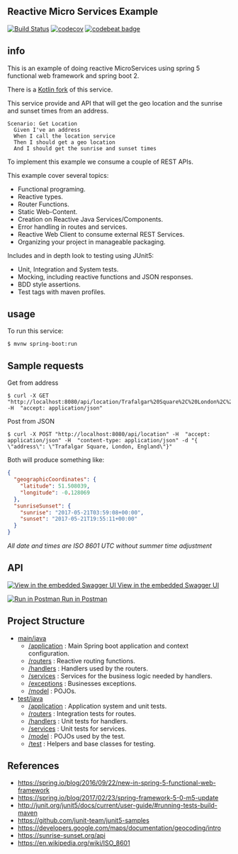 ## Reactive Micro Services Example

[![Build Status](https://travis-ci.org/LearningByExample/reactive-ms-example.svg?branch=master)](https://travis-ci.org/LearningByExample/reactive-ms-example)
[![codecov](https://codecov.io/gh/LearningByExample/reactive-ms-example/branch/master/graph/badge.svg)](https://codecov.io/gh/LearningByExample/reactive-ms-example)
[![codebeat badge](https://codebeat.co/badges/9f473a67-ab5a-4205-82fe-976e9bbb01e6)](https://codebeat.co/projects/github-com-learningbyexample-reactive-ms-example-master)

## info
This is an example of doing reactive MicroServices using spring 5 functional web framework and spring boot 2.

There is a [Kotlin fork](https://github.com/LearningByExample/KotlinReactiveMS) of this service.

This service provide and API that will get the geo location and the sunrise and sunset times from an address.

```Gherkin
Scenario: Get Location
  Given I've an address
  When I call the location service
  Then I should get a geo location
  And I should get the sunrise and sunset times
```
To implement this example we consume a couple of REST APIs.

This example cover several topics: 

- Functional programing.
- Reactive types.
- Router Functions.
- Static Web-Content.
- Creation on Reactive Java Services/Components.
- Error handling in routes and services.
- Reactive Web Client to consume external REST Services.
- Organizing your project in manageable packaging.

Includes and in depth look to testing using JUnit5:
- Unit, Integration and System tests.
- Mocking, including reactive functions and JSON responses.
- BDD style assertions.
- Test tags with maven profiles.

## usage

To run this service:

```shell
$ mvnw spring-boot:run
```

## Sample requests

Get from address
```shell
$ curl -X GET "http://localhost:8080/api/location/Trafalgar%20Square%2C%20London%2C%20England" -H  "accept: application/json"
```

Post from JSON
```shell
$ curl -X POST "http://localhost:8080/api/location" -H  "accept: application/json" -H  "content-type: application/json" -d "{  \"address\": \"Trafalgar Square, London, England\"}"
```

Both will produce something like:
```json
{
  "geographicCoordinates": {
    "latitude": 51.508039,
    "longitude": -0.128069
  },
  "sunriseSunset": {
    "sunrise": "2017-05-21T03:59:08+00:00",
    "sunset": "2017-05-21T19:55:11+00:00"
  }
}
```
_All date and times are ISO 8601 UTC without summer time adjustment_
## API
[![View in the embedded Swagger UI](https://avatars0.githubusercontent.com/u/7658037?v=3&s=20) View in the embedded Swagger UI](http://localhost:8080/index.html)

[![Run in Postman](https://lh4.googleusercontent.com/Dfqo9J42K7-xRvHW3GVpTU7YCa_zpy3kEDSIlKjpd2RAvVlNfZe5pn8Swaa4TgCWNTuOJOAfwWY=s20) Run in Postman](https://app.getpostman.com/run-collection/498aea143dc572212f17)

## Project Structure

- [main/java](/src/main/java/org/learning/by/example/reactive/microservices)
    - [/application](/src/main/java/org/learning/by/example/reactive/microservices/application) : Main Spring boot application and context configuration.  
    - [/routers](/src/main/java/org/learning/by/example/reactive/microservices/routers) : Reactive routing functions.
    - [/handlers](/src/main/java/org/learning/by/example/reactive/microservices/handlers) : Handlers used by the routers.
    - [/services](/src/main/java/org/learning/by/example/reactive/microservices/services) : Services for the business logic needed by handlers.
    - [/exceptions](/src/main/java/org/learning/by/example/reactive/microservices/exceptions) : Businesses exceptions.
    - [/model](/src/main/java/org/learning/by/example/reactive/microservices/model) : POJOs.
- [test/java](/src/test/java/org/learning/by/example/reactive/microservices)
    - [/application](/src/test/java/org/learning/by/example/reactive/microservices/application) : Application system and unit tests.
    - [/routers](/src/test/java/org/learning/by/example/reactive/microservices/routers) : Integration tests for routes.
    - [/handlers](/src/test/java/org/learning/by/example/reactive/microservices/handlers) : Unit tests for handlers.
    - [/services](/src/test/java/org/learning/by/example/reactive/microservices/services) : Unit tests for services.
    - [/model](/src/test/java/org/learning/by/example/reactive/microservices/model) : POJOs used by the test.
    - [/test](/src/test/java/org/learning/by/example/reactive/microservices/test) : Helpers and base classes for testing.

## References

- https://spring.io/blog/2016/09/22/new-in-spring-5-functional-web-framework
- https://spring.io/blog/2017/02/23/spring-framework-5-0-m5-update
- http://junit.org/junit5/docs/current/user-guide/#running-tests-build-maven
- https://github.com/junit-team/junit5-samples
- https://developers.google.com/maps/documentation/geocoding/intro
- https://sunrise-sunset.org/api
- https://en.wikipedia.org/wiki/ISO_8601
